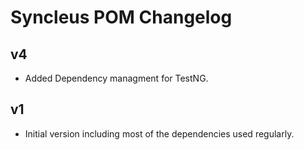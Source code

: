 # Syncleus POM Changelog

## v4

* Added Dependency managment for TestNG.

## v1

* Initial version including most of the dependencies used regularly.
